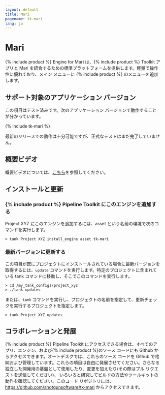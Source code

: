```yaml
---
layout: default
title: Mari
pagename: tk-mari
lang: ja
---
```


# Mari

{% include product %} Engine for Mari は、{% include product %} Toolkit アプリと Mari を統合するための標準プラットフォームを提供します。軽量で操作性に優れており、メイン メニューに {% include product %} のメニューを追加します。

## サポート対象のアプリケーション バージョン

この項目はテスト済みです。次のアプリケーション バージョンで動作することが分かっています。

{% include tk-mari %}

最新のリリースでの動作は十分可能ですが、正式なテストはまだ完了していません。

## 概要ビデオ

概要ビデオについては、[こちら](https://youtu.be/xIP7ChBWzrY)を参照してください。

## インストールと更新

### {% include product %} Pipeline Toolkit にこのエンジンを追加する

Project XYZ にこのエンジンを追加するには、asset という名前の環境で次のコマンドを実行します。

```
> tank Project XYZ install_engine asset tk-mari
```

### 最新バージョンに更新する

この項目が既にプロジェクトにインストールされている場合に最新バージョンを取得するには、`update` コマンドを実行します。特定のプロジェクトに含まれている tank コマンドに移動し、そこでこのコマンドを実行します。

```
> cd /my_tank_configs/project_xyz
> ./tank updates
```

または、`tank` コマンドを実行し、プロジェクトの名前を指定して、更新チェックを実行するプロジェクトを指定します。

```
> tank Project XYZ updates
```

## コラボレーションと発展

{% include product %} Pipeline Toolkit にアクセスできる場合は、すべてのアプリ、エンジン、および{% include product %}のソース コードにも Github からアクセスできます。オートデスクでは、これらのソース コードを Github で格納および管理しています。これらの項目は自由に発展させてください。さらなる独立した開発用の基盤として使用したり、変更を加えたり(その際はプル リクエストを送信してください)、 いろいろと研究してビルドの方法やツールキットの動作を確認してください。このコード リポジトリには、https://github.com/shotgunsoftware/tk-mari からアクセスできます。





